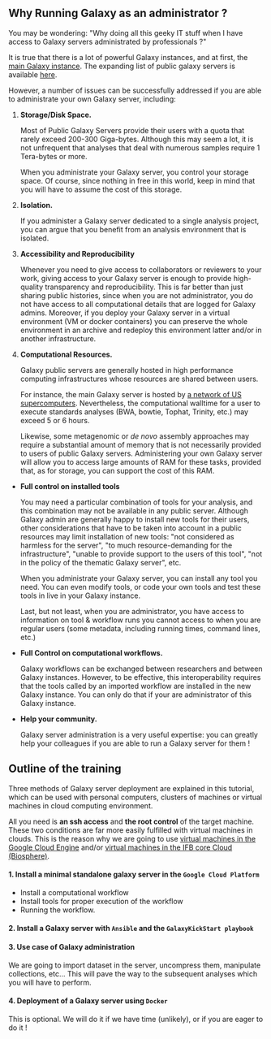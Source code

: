 ## Why Running Galaxy as an administrator ?

You may be wondering: "Why doing all this geeky IT stuff when I have access to Galaxy
servers administrated by professionals ?"

It is true that there is a lot of powerful Galaxy instances, and at first, 
the [main Galaxy instance](https://usegalaxy.org/). The expanding list of
public galaxy servers is available [here](https://galaxyproject.org/use/).

However, a number of issues can be successfully addressed
if you are able to administrate your own Galaxy server, including:

1. **Storage/Disk Space.**
    
    Most of Public Galaxy Servers provide their users with a quota that rarely exceed 200-300
    Giga-bytes. Although this may seem a lot, it is not unfrequent that analyses that deal with
    numerous samples require 1 Tera-bytes or more.
    
    When you administrate your Galaxy server, you control your storage space. Of course,
    since nothing in free in this world, keep in mind that you will have to assume the
    cost of this storage.
    
2. **Isolation.**
    
    If you administer a Galaxy server dedicated to a single analysis project,
    you can argue that you benefit from an analysis environment that is isolated.
    
3. **Accessibility and Reproducibility**
    
    Whenever you need to give access to collaborators or reviewers to your work, giving access
    to your Galaxy server is enough to provide high-quality transparency and reproducibility.
    This is far better than just sharing public histories, since when you are not administrator,
    you do not have access to all computational details that are logged for Galaxy admins.
    Moreover, if you deploy your Galaxy server in a virtual environment (VM or docker containers)
    you can preserve the whole environment in an archive and redeploy this environment latter
    and/or in another infrastructure.
    
4. **Computational Resources.**
    
    Galaxy public servers are generally hosted in high performance computing
    infrastructures whose resources are shared between users.
    
    For instance, the main Galaxy server is hosted by
    [a network of US supercomputers](https://galaxyproject.org/main/). Nevertheless, the
    computational walltime for a user to execute standards analyses (BWA, bowtie, Tophat,
    Trinity, etc.) may exceed 5 or 6 hours.
    
    Likewise, some metagenomic or *de novo* assembly approaches may require a substantial
    amount of memory that is not necessarily provided to users of public Galaxy servers.
    Administering your own Galaxy server will allow you to access large amounts of RAM for
    these tasks, provided that, as for storage, you can support the cost of this RAM.
    
- **Full control on installed tools**
    
    You may need a particular combination of tools for your analysis, and this combination
    may not be available in any public server. Although Galaxy admin are generally happy to
    install new tools for their users, other considerations that have to be taken into account
    in a public resources may limit installation of new tools: "not considered as harmless for
    the server", "to much resource-demanding for the infrastructure", "unable to provide support
    to the users of this tool", "not in the policy of the thematic Galaxy server", etc.
    
    When you administrate your Galaxy server, you can install any tool you need.
    You can even modify tools, or code your own tools and test these tools in live in your
    Galaxy instance.
    
    Last, but not least, when you are administrator, you have access to information on tool
    & workflow runs you cannot access to when you are regular users (some metadata, including
    running times, command lines, etc.)
    
- **Full Control on computational workflows.**
    
    Galaxy workflows can be exchanged between researchers and between Galaxy instances.
    However, to be effective, this interoperability requires that the tools called by an
    imported workflow are installed in the new Galaxy instance.
    You can only do that if your are administrator of this Galaxy instance.

    
- **Help your community.**
    
    Galaxy server administration is a very useful expertise: you can greatly
    help your colleagues if you are able to run a Galaxy server for them !

## Outline of the training

Three methods of Galaxy server deployment are explained in this tutorial, which can be
used with personal computers, clusters of machines or virtual machines in cloud computing
environment.

All you need is **an ssh access** and **the root control** of the target machine.
These two conditions are far more easily fulfilled with virtual machines in clouds. This is
the reason why we are going to use
[virtual machines in the Google Cloud Engine](spin_off_VM.md) and/or [virtual machines in
the IFB core Cloud (Biosphere)](https://biosphere.france-bioinformatique.fr/cloud/). 

#### 1. Install a minimal standalone galaxy server in the `Google Cloud Platform`
  - Install a computational workflow
  - Install tools for proper execution of the workflow
  - Running the workflow.

#### 2. Install a Galaxy server with `Ansible` and the `GalaxyKickStart playbook`
#### 3. Use case of Galaxy administration
  We are going to import dataset in the server, uncompress them, manipulate collections,
  etc...
  This will pave the way to the subsequent analyses which you will have to perform.
  
#### 4. Deployment of a Galaxy server using `Docker`
  This is optional. We will do it if we have time (unlikely), or if you are eager to do
  it !

